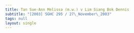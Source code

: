 ```yaml
---
title: Tan Sue-Ann Melissa (m.w.) v Lim Siang Bok Dennis
subtitle: "[2003] SGHC 295 / 27\_November\_2003"
tags: null
layout: single
---
```


